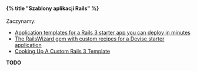 #### {% title "Szablony aplikacji Rails" %}

Zaczynamy:

* [Application templates for a Rails 3 starter app you can deploy in minutes](https://github.com/fortuity/rails3-application-templates)
* [The RailsWizard gem with custom recipes for a Devise starter application](https://github.com/fortuity/rails3_devise_wizard)
* [Cooking Up A Custom Rails 3 Template](http://blog.madebydna.com/all/code/2010/10/11/cooking-up-a-custom-rails3-template.html)

**TODO**
